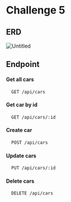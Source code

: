 
# Challenge 5
## ERD
![Untitled](https://user-images.githubusercontent.com/89427507/202471937-98b23cd6-b25f-4612-a3f9-d3554a52a520.png)

## Endpoint

#### Get all cars

```http
  GET /api/cars
```

#### Get car by id

```http
  GET /api/cars/:id
```

#### Create car

```http
  POST /api/cars
```

#### Update cars

```http
  PUT /api/cars/:id
```
#### Delete cars

```http
  DELETE /api/cars
```
